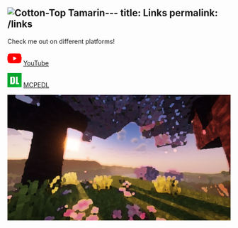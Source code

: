 ![Cotton-Top Tamarin](https://github.com/JWForever5504/jwforever/assets/127066569/772feee6-9ffa-4a54-96a5-14560524cddb)--- 
title: Links
permalink: /links
--- 

Check me out on different platforms!

![YouTube](assets/youtube.png "YouTube") [YouTube](https://www.youtube.com/channel/UCW_dsmLJe5dIrVw34y9IOew)

![MCPEDL](assets/mcpedl.png "YouTube") [MCPEDL](https://mcpedl.com/user/jwforever5504/)

![Banner](assets/links_banner.png)
